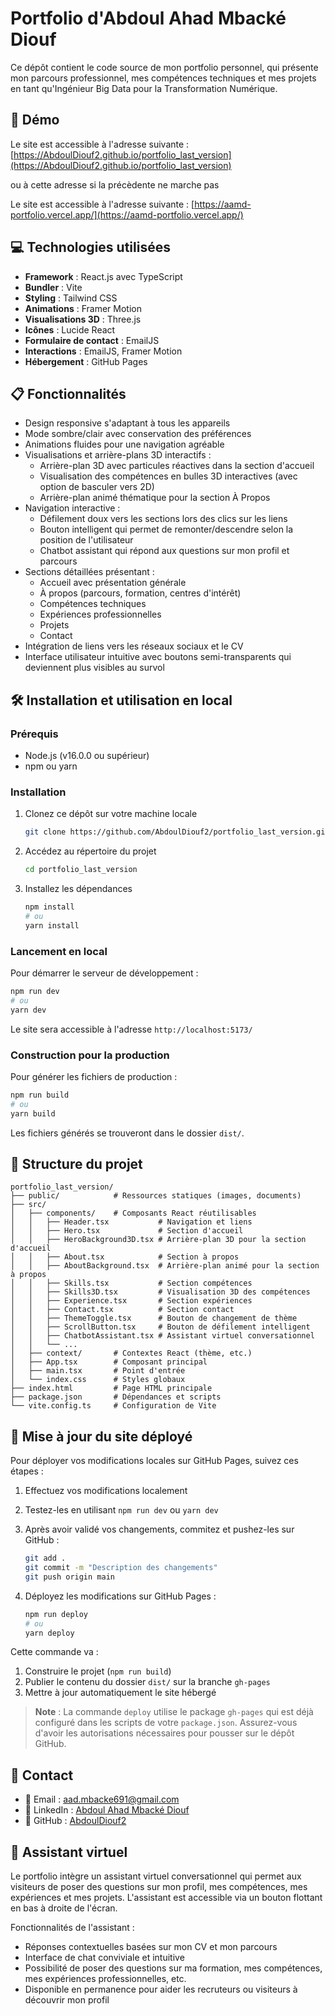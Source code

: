 # Portfolio d'Abdoul Ahad Mbacké Diouf

Ce dépôt contient le code source de mon portfolio personnel, qui présente mon parcours professionnel, mes compétences techniques et mes projets en tant qu'Ingénieur Big Data pour la Transformation Numérique.

## 🚀 Démo

Le site est accessible à l'adresse suivante : [https://AbdoulDiouf2.github.io/portfolio_last_version](https://AbdoulDiouf2.github.io/portfolio_last_version)

ou à cette adresse si la précèdente ne marche pas

Le site est accessible à l'adresse suivante : [https://aamd-portfolio.vercel.app/](https://aamd-portfolio.vercel.app/)

## 💻 Technologies utilisées

- **Framework** : React.js avec TypeScript
- **Bundler** : Vite
- **Styling** : Tailwind CSS
- **Animations** : Framer Motion
- **Visualisations 3D** : Three.js
- **Icônes** : Lucide React
- **Formulaire de contact** : EmailJS
- **Interactions** : EmailJS, Framer Motion
- **Hébergement** : GitHub Pages

## 📋 Fonctionnalités

- Design responsive s'adaptant à tous les appareils
- Mode sombre/clair avec conservation des préférences
- Animations fluides pour une navigation agréable
- Visualisations et arrière-plans 3D interactifs :
  - Arrière-plan 3D avec particules réactives dans la section d'accueil
  - Visualisation des compétences en bulles 3D interactives (avec option de basculer vers 2D)
  - Arrière-plan animé thématique pour la section À Propos
- Navigation interactive :
  - Défilement doux vers les sections lors des clics sur les liens
  - Bouton intelligent qui permet de remonter/descendre selon la position de l'utilisateur
  - Chatbot assistant qui répond aux questions sur mon profil et parcours
- Sections détaillées présentant :
  - Accueil avec présentation générale
  - À propos (parcours, formation, centres d'intérêt)
  - Compétences techniques
  - Expériences professionnelles
  - Projets
  - Contact
- Intégration de liens vers les réseaux sociaux et le CV
- Interface utilisateur intuitive avec boutons semi-transparents qui deviennent plus visibles au survol

## 🛠️ Installation et utilisation en local

### Prérequis

- Node.js (v16.0.0 ou supérieur)
- npm ou yarn

### Installation

1. Clonez ce dépôt sur votre machine locale

   ```bash
   git clone https://github.com/AbdoulDiouf2/portfolio_last_version.git
   ```

2. Accédez au répertoire du projet

   ```bash
   cd portfolio_last_version
   ```

3. Installez les dépendances

   ```bash
   npm install
   # ou
   yarn install
   ```

### Lancement en local

Pour démarrer le serveur de développement :

```bash
npm run dev
# ou
yarn dev
```

Le site sera accessible à l'adresse `http://localhost:5173/`

### Construction pour la production

Pour générer les fichiers de production :

```bash
npm run build
# ou
yarn build
```

Les fichiers générés se trouveront dans le dossier `dist/`.

## 📂 Structure du projet

```text
portfolio_last_version/
├── public/            # Ressources statiques (images, documents)
├── src/
│   ├── components/    # Composants React réutilisables
│   │   ├── Header.tsx           # Navigation et liens
│   │   ├── Hero.tsx             # Section d'accueil
│   │   ├── HeroBackground3D.tsx # Arrière-plan 3D pour la section d'accueil
│   │   ├── About.tsx            # Section à propos
│   │   ├── AboutBackground.tsx  # Arrière-plan animé pour la section à propos
│   │   ├── Skills.tsx           # Section compétences
│   │   ├── Skills3D.tsx         # Visualisation 3D des compétences
│   │   ├── Experience.tsx       # Section expériences
│   │   ├── Contact.tsx          # Section contact
│   │   ├── ThemeToggle.tsx      # Bouton de changement de thème
│   │   ├── ScrollButton.tsx     # Bouton de défilement intelligent
│   │   ├── ChatbotAssistant.tsx # Assistant virtuel conversationnel
│   │   └── ... 
│   ├── context/       # Contextes React (thème, etc.)
│   ├── App.tsx        # Composant principal
│   ├── main.tsx       # Point d'entrée
│   └── index.css      # Styles globaux
├── index.html         # Page HTML principale
├── package.json       # Dépendances et scripts
└── vite.config.ts     # Configuration de Vite
```

## 🔄 Mise à jour du site déployé

Pour déployer vos modifications locales sur GitHub Pages, suivez ces étapes :

1. Effectuez vos modifications localement
2. Testez-les en utilisant `npm run dev` ou `yarn dev`
3. Après avoir validé vos changements, commitez et pushez-les sur GitHub :

   ```bash
   git add .
   git commit -m "Description des changements"
   git push origin main
   ```
4. Déployez les modifications sur GitHub Pages :

   ```bash
   npm run deploy
   # ou
   yarn deploy
   ```

Cette commande va :

1. Construire le projet (`npm run build`)
2. Publier le contenu du dossier `dist/` sur la branche `gh-pages`
3. Mettre à jour automatiquement le site hébergé

> **Note** : La commande `deploy` utilise le package `gh-pages` qui est déjà configuré dans les scripts de votre `package.json`. Assurez-vous d'avoir les autorisations nécessaires pour pousser sur le dépôt GitHub.

## 📱 Contact

- 📧 Email : [aad.mbacke691@gmail.com](mailto:aad.mbacke691@gmail.com)
- 🔗 LinkedIn : [Abdoul Ahad Mbacké Diouf](https://www.linkedin.com/in/abdoul-ahad-mbacké-diouf-5b04b4213)
- 🔗 GitHub : [AbdoulDiouf2](https://github.com/AbdoulDiouf2)

## 🤖 Assistant virtuel

Le portfolio intègre un assistant virtuel conversationnel qui permet aux visiteurs de poser des questions sur mon profil, mes compétences, mes expériences et mes projets. L'assistant est accessible via un bouton flottant en bas à droite de l'écran.

Fonctionnalités de l'assistant :

- Réponses contextuelles basées sur mon CV et mon parcours
- Interface de chat conviviale et intuitive
- Possibilité de poser des questions sur ma formation, mes compétences, mes expériences professionnelles, etc.
- Disponible en permanence pour aider les recruteurs ou visiteurs à découvrir mon profil
